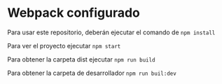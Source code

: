 # Webpack configurado

Para usar este repositorio, deberán ejecutar el comando de ```npm install```

Para ver el proyecto ejecutar ```npm start```

Para obtener la carpeta dist ejecutar ```npm run build```

Para obtener la carpeta de desarrollador ````npm run buil:dev````

